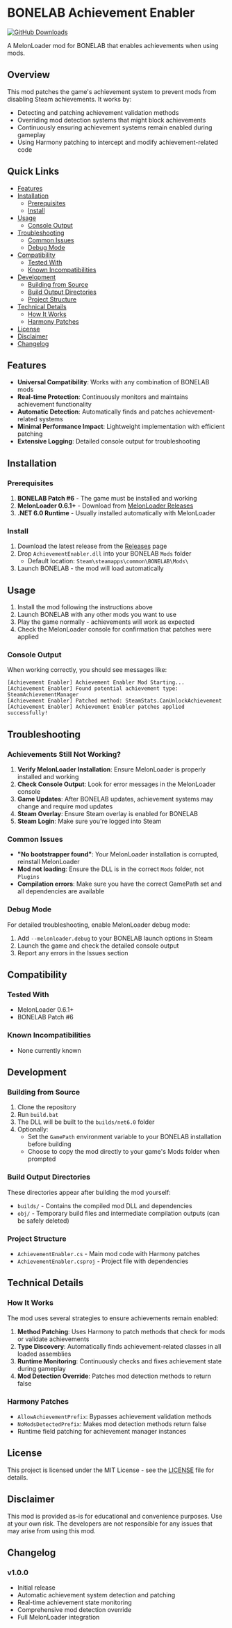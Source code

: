# BONELAB Achievement Enabler

[![GitHub Downloads](https://img.shields.io/github/downloads/suddelty/BONELAB-AchievementEnabler/total?style=flat-square)](https://github.com/suddelty/BONELAB-AchievementEnabler/releases)

A MelonLoader mod for BONELAB that enables achievements when using mods.

## Overview

This mod patches the game's achievement system to prevent mods from disabling Steam achievements. It works by:

- Detecting and patching achievement validation methods
- Overriding mod detection systems that might block achievements  
- Continuously ensuring achievement systems remain enabled during gameplay
- Using Harmony patching to intercept and modify achievement-related code

## Quick Links
- [Features](#features)
- [Installation](#installation)
  - [Prerequisites](#prerequisites)
  - [Install](#install)
- [Usage](#usage)
  - [Console Output](#console-output)
- [Troubleshooting](#troubleshooting)
  - [Common Issues](#common-issues)
  - [Debug Mode](#debug-mode)
- [Compatibility](#compatibility)
  - [Tested With](#tested-with)
  - [Known Incompatibilities](#known-incompatibilities)
- [Development](#development)
  - [Building from Source](#building-from-source)
  - [Build Output Directories](#build-output-directories)
  - [Project Structure](#project-structure)
- [Technical Details](#technical-details)
  - [How It Works](#how-it-works)
  - [Harmony Patches](#harmony-patches)
- [License](#license)
- [Disclaimer](#disclaimer)
- [Changelog](#changelog)

## Features

- **Universal Compatibility**: Works with any combination of BONELAB mods
- **Real-time Protection**: Continuously monitors and maintains achievement functionality
- **Automatic Detection**: Automatically finds and patches achievement-related systems
- **Minimal Performance Impact**: Lightweight implementation with efficient patching
- **Extensive Logging**: Detailed console output for troubleshooting

## Installation

### Prerequisites

1. **BONELAB Patch #6** - The game must be installed and working
2. **MelonLoader 0.6.1+** - Download from [MelonLoader Releases](https://github.com/LavaGang/MelonLoader/releases)
3. **.NET 6.0 Runtime** - Usually installed automatically with MelonLoader

### Install

1. Download the latest release from the [Releases](https://github.com/suddelty/BONELAB-AchievementEnabler/releases) page
2. Drop `AchievementEnabler.dll` into your BONELAB `Mods` folder
   - Default location: `Steam\steamapps\common\BONELAB\Mods\`
3. Launch BONELAB - the mod will load automatically

## Usage

1. Install the mod following the instructions above
2. Launch BONELAB with any other mods you want to use
3. Play the game normally - achievements will work as expected
4. Check the MelonLoader console for confirmation that patches were applied

### Console Output

When working correctly, you should see messages like:
```
[Achievement Enabler] Achievement Enabler Mod Starting...
[Achievement Enabler] Found potential achievement type: SteamAchievementManager
[Achievement Enabler] Patched method: SteamStats.CanUnlockAchievement
[Achievement Enabler] Achievement Enabler patches applied successfully!
```

## Troubleshooting

### Achievements Still Not Working?

1. **Verify MelonLoader Installation**: Ensure MelonLoader is properly installed and working
2. **Check Console Output**: Look for error messages in the MelonLoader console
3. **Game Updates**: After BONELAB updates, achievement systems may change and require mod updates
4. **Steam Overlay**: Ensure Steam overlay is enabled for BONELAB
5. **Steam Login**: Make sure you're logged into Steam

### Common Issues

- **"No bootstrapper found"**: Your MelonLoader installation is corrupted, reinstall MelonLoader
- **Mod not loading**: Ensure the DLL is in the correct `Mods` folder, not `Plugins`
- **Compilation errors**: Make sure you have the correct GamePath set and all dependencies are available

### Debug Mode

For detailed troubleshooting, enable MelonLoader debug mode:
1. Add `--melonloader.debug` to your BONELAB launch options in Steam
2. Launch the game and check the detailed console output
3. Report any errors in the Issues section

## Compatibility

### Tested With
- MelonLoader 0.6.1+
- BONELAB Patch #6

### Known Incompatibilities
- None currently known

## Development

### Building from Source

1. Clone the repository
2. Run `build.bat`
3. The DLL will be built to the `builds/net6.0` folder
4. Optionally:
   - Set the `GamePath` environment variable to your BONELAB installation before building
   - Choose to copy the mod directly to your game's Mods folder when prompted

### Build Output Directories
These directories appear after building the mod yourself:
- `builds/` - Contains the compiled mod DLL and dependencies
- `obj/` - Temporary build files and intermediate compilation outputs (can be safely deleted)

### Project Structure
- `AchievementEnabler.cs` - Main mod code with Harmony patches
- `AchievementEnabler.csproj` - Project file with dependencies

## Technical Details

### How It Works

The mod uses several strategies to ensure achievements remain enabled:

1. **Method Patching**: Uses Harmony to patch methods that check for mods or validate achievements
2. **Type Discovery**: Automatically finds achievement-related classes in all loaded assemblies  
3. **Runtime Monitoring**: Continuously checks and fixes achievement state during gameplay
4. **Mod Detection Override**: Patches mod detection methods to return false

### Harmony Patches

- `AllowAchievementPrefix`: Bypasses achievement validation methods
- `NoModsDetectedPrefix`: Makes mod detection methods return false
- Runtime field patching for achievement manager instances

## License

This project is licensed under the MIT License - see the [LICENSE](LICENSE) file for details.

## Disclaimer

This mod is provided as-is for educational and convenience purposes. Use at your own risk. The developers are not responsible for any issues that may arise from using this mod.

## Changelog

### v1.0.0
- Initial release
- Automatic achievement system detection and patching
- Real-time achievement state monitoring
- Comprehensive mod detection override
- Full MelonLoader integration 